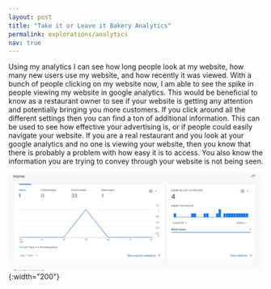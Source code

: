 ```yaml
---
layout: post
title: "Take it or Leave it Bakery Analytics"
permalink: explorations/analytics
nav: true
---
```


Using my analytics I can see how long people look at my website, how many new users use my website, and how recently it was viewed. 
With a bunch of people clicking on my website now, I am able to see the spike in people viewing my website in google analytics. 
This would be beneficial to know as a restaurant owner to see if your website is getting any attention and potentially bringing you more customers. 
If you click around all the different settings then you can find a ton of additional information. 
This can be used to see how effective your advertising is, or if people could easily navigate your website. 
If you are a real restaurant and you look at your google analytics and no one is viewing your website, then you know that there is probably a problem with how easy it is to access. 
You also know the information you are trying to convey through your website is not being seen. 


![lettuce](./assets/images/image-002.jpg){:width="200"}
